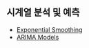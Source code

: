 ## 시계열 분석 및 예측

- [Exponential Smoothing](Exponential%20Smoothing.ipynb)
- [ARIMA Models](ARIMA%20Models.ipynb)